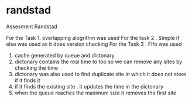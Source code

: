 # randstad
Assesment Randstad

For the Task 1. overlapping alogrithm was used 
For the task 2 . Simple if else was used as it does version checking
For the Task 3 . Fifo was used
1. cache generated by queue and dictonary
2. dictonary contains the real time to too so we can remove any sites by checking the time
3. dictonary was also used to find duplicate site in which it does not store if it finds it
4. if it finds the existing site . it updates the time in the dictonary
5. when the queue reaches the maximum size it removes the first site
